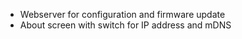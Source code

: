 - Webserver for configuration and firmware update
- About screen with switch for IP address and mDNS
